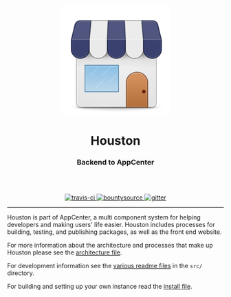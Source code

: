 <div align="center">
  <a href="https://developer.elementary.io">
    <img src="brand/AppCenter.svg" alt="AppCenter" width="256">
  </a>
  <br>
  <h1>Houston</h1>
  <h3>Backend to AppCenter</h3>
  <br>
  <br>
</div>

<p align="center">
  <a href="https://travis-ci.org/elementary/houston">
    <img src="https://travis-ci.org/elementary/houston.svg?branch=v2" alt="travis-ci">
  </a>

  <a href="https://www.bountysource.com/trackers/27692469-elementary-houston">
    <img src="https://www.bountysource.com/badge/tracker?tracker_id=27692469" alt="bountysource">
  </a>

  <a href="https://gitter.im/elementary/houston">
    <img src="https://badges.gitter.im/elementary/houston.svg" alt="gitter">
  </a>
</p>

---

Houston is part of AppCenter, a multi component system for helping developers
and making users' life easier. Houston includes processes for building, testing,
and publishing packages, as well as the front end website.

For more information about the architecture and processes that make up Houston
please see the [architecture file](ARCHITECTURE.md).

For development information see the [various readme files](src/README.md) in the
`src/` directory.

For building and setting up your own instance read the
[install file](INSTALL.md).
